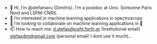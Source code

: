 - 👋 Hi, I’m @stefamaru (Dimitris). I'm a  postdoc at Univ. Sorbonne Paris Nord and LSPM-CNRS.
- 👀 I’m interested in machine learning applications in spectroscopy
- 💞️ I’m looking to collaborate on machine learning applications in 🐍
- 📫 How to reach me: d.stefas@iceht.forth.gr (Institutional email) stefasdim@gmail.com (personal email/ I dont use it much)...

<!---
stefamaru/stefamaru is a ✨ special ✨ repository because its `README.md` (this file) appears on your GitHub profile.
You can click the Preview link to take a look at your changes.
--->
